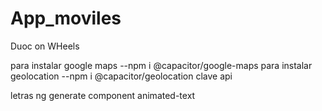 # App_moviles
 Duoc on WHeels

para instalar google maps 
--npm i @capacitor/google-maps
para instalar geolocation
--npm i @capacitor/geolocation
clave api


letras 
ng generate component animated-text